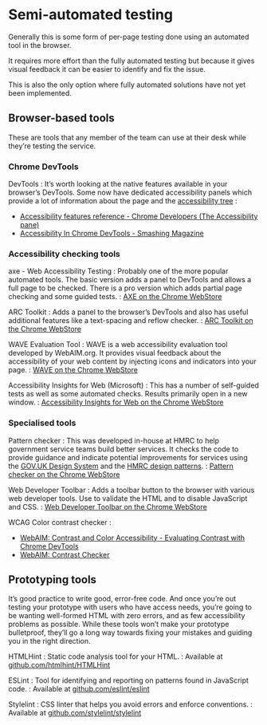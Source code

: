# Semi-automated testing

Generally this is some form of per-page testing done using an automated tool in the browser.

It requires more effort than the fully automated testing but because it gives visual feedback it can be easier to identify and fix the issue.

This is also the only option where fully automated solutions have not yet been implemented.

## Browser-based tools

These are tools that any member of the team can use at their desk while they’re testing the service.

### Chrome DevTools

DevTools
: It’s worth looking at the native features available in your browser’s DevTools. Some now have dedicated accessibility panels which provide a lot of information about the page and the [accessibility tree](https://developers.google.com/web/fundamentals/accessibility/semantics-builtin/the-accessibility-tree)
:
- [Accessibility features reference - Chrome Developers (The Accessibility pane)](https://developer.chrome.com/docs/devtools/accessibility/reference/#pane)
- [Accessibility In Chrome DevTools - Smashing Magazine](https://www.smashingmagazine.com/2020/08/accessibility-chrome-devtools/)

### Accessibility checking tools

axe - Web Accessibility Testing
: Probably one of the more popular automated tools. The basic version adds a panel to DevTools and allows a full page to be checked. There is a pro version which adds partial page checking and some guided tests.
: [AXE on the Chrome WebStore](https://chrome.google.com/webstore/detail/axe-web-accessibility-tes/lhdoppojpmngadmnindnejefpokejbdd)

ARC Toolkit
: Adds a panel to the browser’s DevTools and also has useful additional features like a text-spacing and reflow checker.
: [ARC Toolkit on the Chrome WebStore](https://chrome.google.com/webstore/detail/arc-toolkit/chdkkkccnlfncngelccgbgfmjebmkmce)

WAVE Evaluation Tool
: WAVE is a web accessibility evaluation tool developed by WebAIM.org. It provides visual feedback about the accessibility of your web content by injecting icons and indicators into your page.
: [WAVE on the Chrome WebStore](https://chrome.google.com/webstore/detail/wave-evaluation-tool/jbbplnpkjmmeebjpijfedlgcdilocofh)

Accessibility Insights for Web (Microsoft)
: This has a number of self-guided tests as well as some automated checks. Results primarily open in a new window.
: [Accessibility Insights for Web on the Chrome WebStore](https://chrome.google.com/webstore/detail/accessibility-insights-fo/pbjjkligggfmakdaogkfomddhfmpjeni)

### Specialised tools

Pattern checker
: This was developed in-house at HMRC to help government service teams build better services. It checks the code to provide guidance and indicate potential improvements for services using the [GOV.UK Design System](https://design-system.service.gov.uk/) and the [HMRC design patterns](https://design.tax.service.gov.uk/hmrc-design-patterns/).
: [Pattern checker on the Chrome WebStore](https://chrome.google.com/webstore/detail/pattern-checker/amjjliajblignodfdjalnfkekkeflkph?hl=en-GB&authuser=0)

Web Developer Toolbar
: Adds a toolbar button to the browser with various web developer tools. Use to validate the HTML and to disable JavaScript and CSS.
: [Web Developer Toolbar on the Chrome WebStore](https://chrome.google.com/webstore/detail/web-developer/bfbameneiokkgbdmiekhjnmfkcnldhhm)

WCAG Color contrast checker
: 
- [WebAIM: Contrast and Color Accessibility - Evaluating Contrast with Chrome DevTools](https://webaim.org/articles/contrast/devtools)
- [WebAIM: Contrast Checker](https://webaim.org/resources/contrastchecker/)

## Prototyping tools

It’s good practice to write good, error-free code. And once you’re out testing your prototype with users who have access needs, you’re going to be wanting well-formed HTML with zero errors, and as few accessibility problems as possible. While these tools won’t make your prototype bulletproof, they’ll go a long way towards fixing your mistakes and guiding you in the right direction.

HTMLHint
: Static code analysis tool for your HTML.
: Available at [github.com/htmlhint/HTMLHint](https://github.com/htmlhint/HTMLHint)

ESLint
: Tool for identifying and reporting on patterns found in JavaScript code.
: Available at [github.com/eslint/eslint](https://github.com/eslint/eslint)

Stylelint
: CSS linter that helps you avoid errors and enforce conventions.
: Available at [github.com/stylelint/stylelint](https://github.com/stylelint/stylelint)
